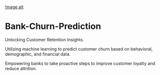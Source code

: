 
[!mage alt](https://github.com/Alokrao91/Bank-Churn-Prediction/blob/main/image.png?raw=true)


# Bank-Churn-Prediction
Unlocking Customer Retention Insights.

Utilizing machine learning to predict customer churn based on behavioral, demographic, and financial data.

Empowering banks to take proactive steps to improve customer loyalty and reduce attrition.

